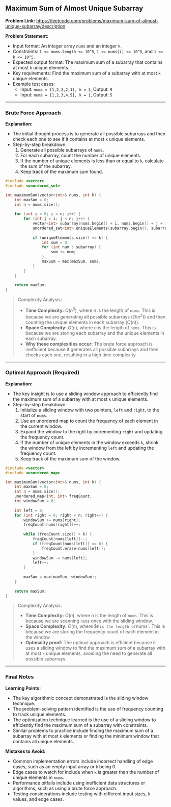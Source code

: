 ## Maximum Sum of Almost Unique Subarray
**Problem Link:** https://leetcode.com/problems/maximum-sum-of-almost-unique-subarray/description

**Problem Statement:**
- Input format: An integer array `nums` and an integer `k`.
- Constraints: `1 <= nums.length <= 10^5`, `1 <= nums[i] <= 10^5`, and `1 <= k <= 10^5`.
- Expected output format: The maximum sum of a subarray that contains at most `k` unique elements.
- Key requirements: Find the maximum sum of a subarray with at most `k` unique elements.
- Example test cases:
  - Input: `nums = [1,2,3,2,1], k = 3`, Output: `9`
  - Input: `nums = [1,2,3,4,5], k = 1`, Output: `5`

---

### Brute Force Approach

**Explanation:**
- The initial thought process is to generate all possible subarrays and then check each one to see if it contains at most `k` unique elements.
- Step-by-step breakdown:
  1. Generate all possible subarrays of `nums`.
  2. For each subarray, count the number of unique elements.
  3. If the number of unique elements is less than or equal to `k`, calculate the sum of the subarray.
  4. Keep track of the maximum sum found.

```cpp
#include <vector>
#include <unordered_set>

int maximumSum(vector<int>& nums, int k) {
    int maxSum = 0;
    int n = nums.size();
    
    for (int i = 0; i < n; i++) {
        for (int j = i; j < n; j++) {
            vector<int> subarray(nums.begin() + i, nums.begin() + j + 1);
            unordered_set<int> uniqueElements(subarray.begin(), subarray.end());
            
            if (uniqueElements.size() <= k) {
                int sum = 0;
                for (int num : subarray) {
                    sum += num;
                }
                maxSum = max(maxSum, sum);
            }
        }
    }
    
    return maxSum;
}
```

> Complexity Analysis:
> - **Time Complexity:** $O(n^3)$, where $n$ is the length of `nums`. This is because we are generating all possible subarrays ($O(n^2)$) and then counting the unique elements in each subarray ($O(n)$).
> - **Space Complexity:** $O(n)$, where $n$ is the length of `nums`. This is because we are storing each subarray and the unique elements in each subarray.
> - **Why these complexities occur:** The brute force approach is inefficient because it generates all possible subarrays and then checks each one, resulting in a high time complexity.

---

### Optimal Approach (Required)

**Explanation:**
- The key insight is to use a sliding window approach to efficiently find the maximum sum of a subarray with at most `k` unique elements.
- Step-by-step breakdown:
  1. Initialize a sliding window with two pointers, `left` and `right`, to the start of `nums`.
  2. Use an unordered map to count the frequency of each element in the current window.
  3. Expand the window to the right by incrementing `right` and updating the frequency count.
  4. If the number of unique elements in the window exceeds `k`, shrink the window from the left by incrementing `left` and updating the frequency count.
  5. Keep track of the maximum sum of the window.

```cpp
#include <vector>
#include <unordered_map>

int maximumSum(vector<int>& nums, int k) {
    int maxSum = 0;
    int n = nums.size();
    unordered_map<int, int> freqCount;
    int windowSum = 0;
    
    int left = 0;
    for (int right = 0; right < n; right++) {
        windowSum += nums[right];
        freqCount[nums[right]]++;
        
        while (freqCount.size() > k) {
            freqCount[nums[left]]--;
            if (freqCount[nums[left]] == 0) {
                freqCount.erase(nums[left]);
            }
            windowSum -= nums[left];
            left++;
        }
        
        maxSum = max(maxSum, windowSum);
    }
    
    return maxSum;
}
```

> Complexity Analysis:
> - **Time Complexity:** $O(n)$, where $n$ is the length of `nums`. This is because we are scanning `nums` once with the sliding window.
> - **Space Complexity:** $O(n)$, where $n` is the length of `nums`. This is because we are storing the frequency count of each element in the window.
> - **Optimality proof:** The optimal approach is efficient because it uses a sliding window to find the maximum sum of a subarray with at most `k` unique elements, avoiding the need to generate all possible subarrays.

---

### Final Notes

**Learning Points:**
- The key algorithmic concept demonstrated is the sliding window technique.
- The problem-solving pattern identified is the use of frequency counting to track unique elements.
- The optimization technique learned is the use of a sliding window to efficiently find the maximum sum of a subarray with constraints.
- Similar problems to practice include finding the maximum sum of a subarray with at most `k` elements or finding the minimum window that contains all unique elements.

**Mistakes to Avoid:**
- Common implementation errors include incorrect handling of edge cases, such as an empty input array or `k` being 0.
- Edge cases to watch for include when `k` is greater than the number of unique elements in `nums`.
- Performance pitfalls include using inefficient data structures or algorithms, such as using a brute force approach.
- Testing considerations include testing with different input sizes, `k` values, and edge cases.